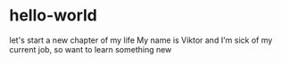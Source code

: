 # hello-world
let's start a new chapter of my life
My name is Viktor and I'm sick of my current job, so want to learn something new

